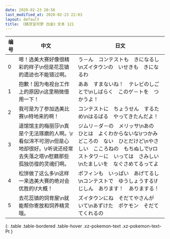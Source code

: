 ```yaml
---
date: 2020-02-23 20:56
last_modified_at: 2020-02-23 22:03
layout: default
title: 《精灵宝可梦 白金》文本 121
---
```

| 编号 | 中文 | 日文 |
| ---- | ---- | ---- |
| 0 | 嗯！选美大赛好像很精彩的样子\n但是花蕊镇的遗迹也不能错过啊。 | う－ん　コンテストも　きになるし\nズイタウンの　いせきも　きになるわ |
| 1 | 抱歉！因为电视台工作上的原因\n这里稍微借用一下！ | ああ　すまないね！　テレビのしごとで\nしばらく　このゲ－トを　つかうよ！ |
| 2 | 我可是为了参加选美比赛\n特地来的啊！ | コンテストに　ちょうせん　するため\nはるばる　やってきたんだよ！ |
| 3 | 道馆馆主的梅丽莎\n真是个无法琢磨的人啊。\r看似淿不可测\n但是心地却很好。\r听说还经常去失落之塔\n慰籍那些孤独彷徨的灵魂们啊。 | ジムリ－ダ－の　メリッサ\nあの　ひとは　よくわからないな\rつかみどころの　ない　ひとだけど\nやさしい　こころねの　もちぬしで\rロストタワ－に　いっては　さみしい\nたましいを　なぐさめてるってよ |
| 4 | 松饼做了这么多\n这样一来选美大赛的绝对会优胜的\f大概！ | ポフィンも　いっぱい　あげてるし\nコンテストで　ゆうしょうする\fじしん　あります！　ありまする！ |
| 5 | 去花蕊镇的饲育屋\n就能帮你寄放和饲养精灵哦。 | ズイタウンにね　そだてやさんが　いて\nあずけた　ポケモン　そだててくれるの |
{: .table .table-bordered .table-hover .xz-pokemon-text .xz-pokemon-text-Pt }